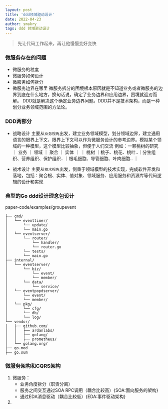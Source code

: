 ```yaml
---
layout: post
title: 'ddd领域驱动设计'
date: 2022-04-23
author: smakry
tags: ddd 领域驱动设计
---
```


> 先让代码工作起来，再让他慢慢变好变快

### 微服务存在的问题

- 微服务的粒度
- 微服务如何设计
- 微服务如何拆分
- 微服务边界在哪里
    微服务拆分的困境根本原因就是不知道业务或者微服务的边界到底在什么地方，换句话说，确定了业务边界和应用边界，困境就迎刃而解。
    DDD就是解决这个确定业务边界问题。DDD并不是技术架构，而是一种划分业务领域范围的方法论。

### DDD两部分

- 战略设计
    主要从`业务视角`出发，建立业务领域模型，划分领域边界，建立通用语言的限界上下文，限界上下文可以作为微服务设计的参考边界。模拟某个领域的一种模型，这个模型比较抽象，但便于人们交流
    例如：一颗桃树的研究
    ｜    业务    ｜    领域        ｜    聚合                    ｜    实体                    ｜
    ｜    桃树    ｜桃子、桃花、桃叶..｜分生组织、营养组织、保护组织..  ｜根毛细胞、导管细胞、叶肉细胞..  ｜


- 战术设计
    主要从`技术视角`出发，侧重于领域模型的技术实现，完成软件开发和落地，包括：聚合根、实体、值对象、领域服务、应用服务和资源库等代码逻辑的设计和实现

### 典型的Go ddd设计理念包设计

paper-code/examples/groupevent
```
├── cmd/
│   └── eventtimer/
│       └── update/
│       └── main.go
│   └── eventserver/
│       └── router/
│           └── handler/
│           └── router.go
│       └── tests/
│       └── main.go
├── internal/
│   └── eventserver/
│       └── biz/
│           └── event/
│           └── member/
│       └── data/
│           └── service/
│   └── eventpopdserver/
│       └── event/
│       └── member/
│   └── pkg/
│       └── cfg/
│       └── db/
│       └── log/
└── vendor/
│   ├── github.com/
│   │   ├── ardanlabs/
│   │   ├── golang/
│   │   ├── prometheus/
│   └── golang.org/
├── go.mod
├── go.sum
```
### 微服务架构和CQRS架构

1. 微服务：
    - 业务角度拆分（职责分离）
    - 服务之间交互通过SOA RPC调用（耦合比较高）{SOA:面向服务的架构}
    - 通过EDA消息驱动（耦合比较低）{EDA:事件驱动架构}
2. 
